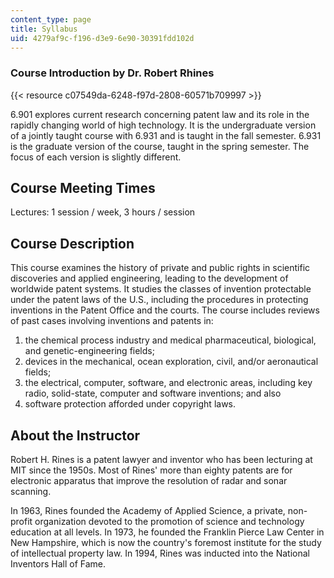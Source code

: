 ```yaml
---
content_type: page
title: Syllabus
uid: 4279af9c-f196-d3e9-6e90-30391fdd102d
---
```


### Course Introduction by Dr. Robert Rhines

{{< resource c07549da-6248-f97d-2808-60571b709997 >}}

6.901 explores current research concerning patent law and its role in the rapidly changing world of high technology. It is the undergraduate version of a jointly taught course with 6.931 and is taught in the fall semester. 6.931 is the graduate version of the course, taught in the spring semester. The focus of each version is slightly different.

Course Meeting Times
--------------------

Lectures: 1 session / week, 3 hours / session

Course Description
------------------

This course examines the history of private and public rights in scientific discoveries and applied engineering, leading to the development of worldwide patent systems. It studies the classes of invention protectable under the patent laws of the U.S., including the procedures in protecting inventions in the Patent Office and the courts. The course includes reviews of past cases involving inventions and patents in:

1.  the chemical process industry and medical pharmaceutical, biological, and genetic-engineering fields;
2.  devices in the mechanical, ocean exploration, civil, and/or aeronautical fields;
3.  the electrical, computer, software, and electronic areas, including key radio, solid-state, computer and software inventions; and also
4.  software protection afforded under copyright laws.

About the Instructor
--------------------

Robert H. Rines is a patent lawyer and inventor who has been lecturing at MIT since the 1950s. Most of Rines' more than eighty patents are for electronic apparatus that improve the resolution of radar and sonar scanning.

In 1963, Rines founded the Academy of Applied Science, a private, non-profit organization devoted to the promotion of science and technology education at all levels. In 1973, he founded the Franklin Pierce Law Center in New Hampshire, which is now the country's foremost institute for the study of intellectual property law. In 1994, Rines was inducted into the National Inventors Hall of Fame.